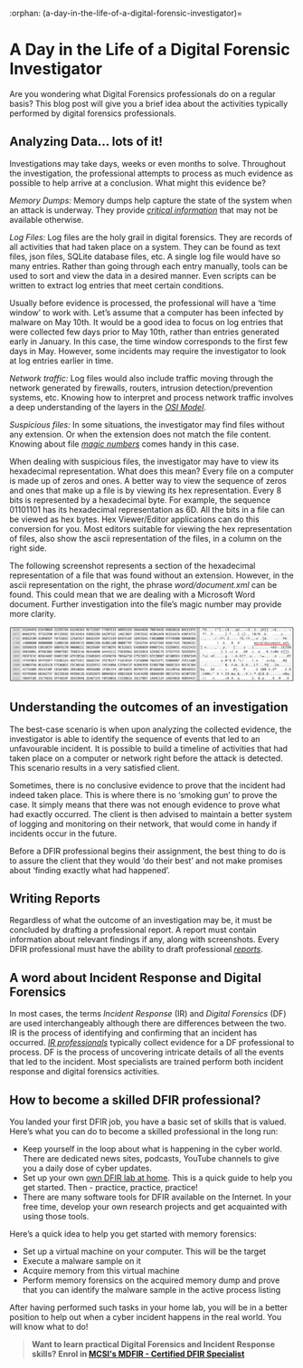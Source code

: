 :orphan:
(a-day-in-the-life-of-a-digital-forensic-investigator)=

# A Day in the Life of a Digital Forensic Investigator

Are you wondering what Digital Forensics professionals do on a regular basis? This blog post will give you a brief idea about the activities typically performed by digital forensics professionals.

## Analyzing Data... lots of it!

Investigations may take days, weeks or even months to solve. Throughout the investigation, the professional attempts to process as much evidence as possible to help arrive at a conclusion. What might this evidence be?

_Memory Dumps:_ Memory dumps help capture the state of the system when an attack is underway. They provide _[critical information](uncover-crucial-information-within-memory-dumps)_ that may not be available otherwise.

_Log Files:_ Log files are the holy grail in digital forensics. They are records of all activities that had taken place on a system. They can be found as text files, json files, SQLite database files, etc. A single log file would have so many entries. Rather than going through each entry manually, tools can be used to sort and view the data in a desired manner. Even scripts can be written to extract log entries that meet certain conditions.

Usually before evidence is processed, the professional will have a ‘time window’ to work with. Let’s assume that a computer has been infected by malware on May 10th. It would be a good idea to focus on log entries that were collected few days prior to May 10th, rather than entries generated early in January. In this case, the time window corresponds to the first few days in May. However, some incidents may require the investigator to look at log entries earlier in time.

_Network traffic:_ Log files would also include traffic moving through the network generated by firewalls, routers, intrusion detection/prevention systems, etc. Knowing how to interpret and process network traffic involves a deep understanding of the layers in the _[OSI Model](the-osi-model-a-framework-for-data-transmission)_.

_Suspicious files:_ In some situations, the investigator may find files without any extension. Or when the extension does not match the file content. Knowing about file _[magic numbers](file-magic-numbers-the-easy-way-to-identify-file-extensions)_ comes handy in this case.

When dealing with suspicious files, the investigator may have to view its hexadecimal representation. What does this mean? Every file on a computer is made up of zeros and ones. A better way to view the sequence of zeros and ones that make up a file is by viewing its hex representation. Every 8 bits is represented by a hexadecimal byte. For example, the sequence 01101101 has its hexadecimal representation as 6D. All the bits in a file can be viewed as hex bytes. Hex Viewer/Editor applications can do this conversion for you. Most editors suitable for viewing the hex representation of files, also show the ascii representation of the files, in a column on the right side.

The following screenshot represents a section of the hexadecimal representation of a file that was found without an extension. However, in the ascii representation on the right, the phrase _word/document.xml_ can be found. This could mean that we are dealing with a Microsoft Word document. Further investigation into the file’s magic number may provide more clarity.

![identify file extensions](images/day-1.png)

## Understanding the outcomes of an investigation

The best-case scenario is when upon analyzing the collected evidence, the investigator is able to identify the sequence of events that led to an unfavourable incident. It is possible to build a timeline of activities that had taken place on a computer or network right before the attack is detected. This scenario results in a very satisfied client.

Sometimes, there is no conclusive evidence to prove that the incident had indeed taken place. This is where there is no ‘smoking gun’ to prove the case. It simply means that there was not enough evidence to prove what had exactly occurred. The client is then advised to maintain a better system of logging and monitoring on their network, that would come in handy if incidents occur in the future.

Before a DFIR professional begins their assignment, the best thing to do is to assure the client that they would ‘do their best’ and not make promises about ‘finding exactly what had happened’.

## Writing Reports

Regardless of what the outcome of an investigation may be, it must be concluded by drafting a professional report. A report must contain information about relevant findings if any, along with screenshots. Every DFIR professional must have the ability to draft professional _[reports](providing-clarity-in-the-face-of-adversity-digital-forensics-reports)_.

## A word about Incident Response and Digital Forensics

In most cases, the terms _Incident Response_ (IR) and _Digital Forensics_ (DF) are used interchangeably although there are differences between the two. IR is the process of identifying and confirming that an incident has occurred. _[IR professionals](what-will-i-do-as-an-incident-responder)_ typically collect evidence for a DF professional to process. DF is the process of uncovering intricate details of all the events that led to the incident. Most specialists are trained perform both incident response and digital forensics activities.

## How to become a skilled DFIR professional?

You landed your first DFIR job, you have a basic set of skills that is valued. Here’s what you can do to become a skilled professional in the long run:

- Keep yourself in the loop about what is happening in the cyber world. There are dedicated news sites, podcasts, YouTube channels to give you a daily dose of cyber updates.
- Set up your own [own DFIR lab at home](build-your-own-digital-forensics-lab-at-home). This is a quick guide to help you get started. Then - practice, practice, practice!
- There are many software tools for DFIR available on the Internet. In your free time, develop your own research projects and get acquainted with using those tools.

Here’s a quick idea to help you get started with memory forensics:

- Set up a virtual machine on your computer. This will be the target
- Execute a malware sample on it
- Acquire memory from this virtual machine
- Perform memory forensics on the acquired memory dump and prove that you can identify the malware sample in the active process listing

After having performed such tasks in your home lab, you will be in a better position to help out when a cyber incident happens in the real world. You will know what to do!

> **Want to learn practical Digital Forensics and Incident Response skills? Enrol in [MCSI's MDFIR - Certified DFIR Specialist](https://www.mosse-institute.com/certifications/mdfir-certified-dfir-specialist.html)**
